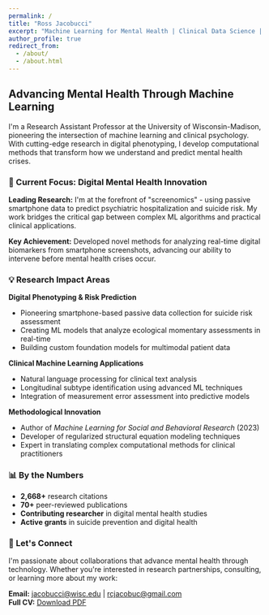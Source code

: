 ```yaml
---
permalink: /
title: "Ross Jacobucci"
excerpt: "Machine Learning for Mental Health | Clinical Data Science | Research Innovation"
author_profile: true
redirect_from: 
  - /about/
  - /about.html
---
```


## Advancing Mental Health Through Machine Learning

I'm a Research Assistant Professor at the University of Wisconsin-Madison, pioneering the intersection of machine learning and clinical psychology. With cutting-edge research in digital phenotyping, I develop computational methods that transform how we understand and predict mental health crises.

### 🎯 Current Focus: Digital Mental Health Innovation

**Leading Research:** I'm at the forefront of "screenomics" - using passive smartphone data to predict psychiatric hospitalization and suicide risk. My work bridges the critical gap between complex ML algorithms and practical clinical applications.

**Key Achievement:** Developed novel methods for analyzing real-time digital biomarkers from smartphone screenshots, advancing our ability to intervene before mental health crises occur.

### 💡 Research Impact Areas

**Digital Phenotyping & Risk Prediction**
- Pioneering smartphone-based passive data collection for suicide risk assessment
- Creating ML models that analyze ecological momentary assessments in real-time
- Building custom foundation models for multimodal patient data

**Clinical Machine Learning Applications**
- Natural language processing for clinical text analysis
- Longitudinal subtype identification using advanced ML techniques
- Integration of measurement error assessment into predictive models

**Methodological Innovation**
- Author of *Machine Learning for Social and Behavioral Research* (2023)
- Developer of regularized structural equation modeling techniques
- Expert in translating complex computational methods for clinical practitioners

### 📊 By the Numbers
- **2,668+** research citations
- **70+** peer-reviewed publications
- **Contributing researcher** in digital mental health studies
- **Active grants** in suicide prevention and digital health

### 🤝 Let's Connect

I'm passionate about collaborations that advance mental health through technology. Whether you're interested in research partnerships, consulting, or learning more about my work:

**Email:** jacobucci@wisc.edu | rcjacobuc@gmail.com  
**Full CV:** [Download PDF](https://github.com/Rjacobucci/CV/raw/master/rj_cv.pdf)
